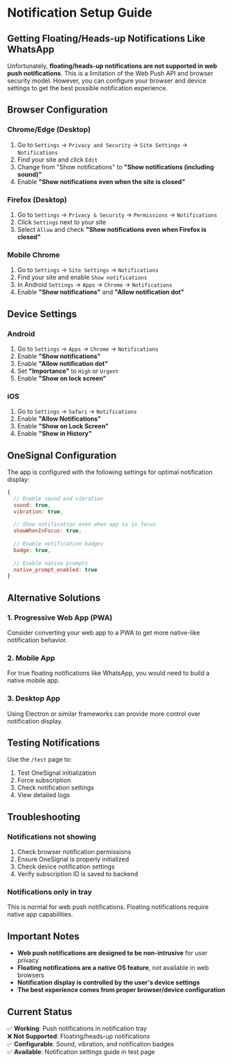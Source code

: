 # Notification Setup Guide

## Getting Floating/Heads-up Notifications Like WhatsApp

Unfortunately, **floating/heads-up notifications are not supported in web push notifications**. This is a limitation of the Web Push API and browser security model. However, you can configure your browser and device settings to get the best possible notification experience.

## Browser Configuration

### Chrome/Edge (Desktop)
1. Go to `Settings` → `Privacy and Security` → `Site Settings` → `Notifications`
2. Find your site and click `Edit`
3. Change from "Show notifications" to **"Show notifications (including sound)"**
4. Enable **"Show notifications even when the site is closed"**

### Firefox (Desktop)
1. Go to `Settings` → `Privacy & Security` → `Permissions` → `Notifications`
2. Click `Settings` next to your site
3. Select `Allow` and check **"Show notifications even when Firefox is closed"**

### Mobile Chrome
1. Go to `Settings` → `Site Settings` → `Notifications`
2. Find your site and enable `Show notifications`
3. In Android `Settings` → `Apps` → `Chrome` → `Notifications`
4. Enable **"Show notifications"** and **"Allow notification dot"**

## Device Settings

### Android
1. Go to `Settings` → `Apps` → `Chrome` → `Notifications`
2. Enable **"Show notifications"**
3. Enable **"Allow notification dot"**
4. Set **"Importance"** to `High` or `Urgent`
5. Enable **"Show on lock screen"**

### iOS
1. Go to `Settings` → `Safari` → `Notifications`
2. Enable **"Allow Notifications"**
3. Enable **"Show on Lock Screen"**
4. Enable **"Show in History"**

## OneSignal Configuration

The app is configured with the following settings for optimal notification display:

```javascript
{
  // Enable sound and vibration
  sound: true,
  vibration: true,
  
  // Show notification even when app is in focus
  showWhenInFocus: true,
  
  // Enable notification badges
  badge: true,
  
  // Enable native prompts
  native_prompt_enabled: true
}
```

## Alternative Solutions

### 1. Progressive Web App (PWA)
Consider converting your web app to a PWA to get more native-like notification behavior.

### 2. Mobile App
For true floating notifications like WhatsApp, you would need to build a native mobile app.

### 3. Desktop App
Using Electron or similar frameworks can provide more control over notification display.

## Testing Notifications

Use the `/test` page to:
1. Test OneSignal initialization
2. Force subscription
3. Check notification settings
4. View detailed logs

## Troubleshooting

### Notifications not showing
1. Check browser notification permissions
2. Ensure OneSignal is properly initialized
3. Check device notification settings
4. Verify subscription ID is saved to backend

### Notifications only in tray
This is normal for web push notifications. Floating notifications require native app capabilities.

## Important Notes

- **Web push notifications are designed to be non-intrusive** for user privacy
- **Floating notifications are a native OS feature**, not available in web browsers
- **Notification display is controlled by the user's device settings**
- **The best experience comes from proper browser/device configuration**

## Current Status

✅ **Working**: Push notifications in notification tray  
❌ **Not Supported**: Floating/heads-up notifications  
✅ **Configurable**: Sound, vibration, and notification badges  
✅ **Available**: Notification settings guide in test page 